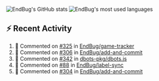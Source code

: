 ![EndBug's GitHub stats](https://github-readme-stats.vercel.app/api?username=endbug&show_icons=true&theme=dark)
![EndBug's most used languages](https://github-readme-stats.vercel.app/api/top-langs/?username=endbug&layout=compact&theme=dark)

## ⚡ Recent Activity

<!--START_SECTION:activity-->
1. 💬 Commented on [#325](https://github.com//EndBug/game-tracker/issues/325) in [EndBug/game-tracker](https://github.com//EndBug/game-tracker)
2. 💬 Commented on [#306](https://github.com//EndBug/add-and-commit/issues/306) in [EndBug/add-and-commit](https://github.com//EndBug/add-and-commit)
3. 💬 Commented on [#342](https://github.com//dbots-pkg/dbots.js/issues/342) in [dbots-pkg/dbots.js](https://github.com//dbots-pkg/dbots.js)
4. 💬 Commented on [#88](https://github.com//EndBug/label-sync/issues/88) in [EndBug/label-sync](https://github.com//EndBug/label-sync)
5. 💬 Commented on [#304](https://github.com//EndBug/add-and-commit/issues/304) in [EndBug/add-and-commit](https://github.com//EndBug/add-and-commit)
<!--END_SECTION:activity-->
